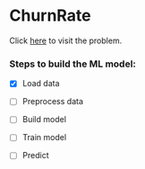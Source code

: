 # ChurnRate

Click [here](https://www.hackerearth.com/challenges/competitive/hackerearth-machine-learning-challenge-predict-customer-churn/) 
to visit the problem.

### Steps to build the ML model:
- [x] Load  data
- [ ] Preprocess data
- [ ] Build model
- [ ] Train model
- [ ] Predict

